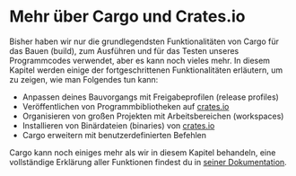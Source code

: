 # Mehr über Cargo und Crates.io

Bisher haben wir nur die grundlegendsten Funktionalitäten von Cargo für das
Bauen (build), zum Ausführen und für das Testen unseres Programmcodes
verwendet, aber es kann noch vieles mehr. In diesem Kapitel werden einige der
fortgeschrittenen Funktionalitäten erläutern, um zu zeigen, wie man Folgendes
tun kann:

* Anpassen deines Bauvorgangs mit Freigabeprofilen (release profiles)
* Veröffentlichen von Programmbibliotheken auf [crates.io](https://crates.io/)
* Organisieren von großen Projekten mit Arbeitsbereichen (workspaces)
* Installieren von Binärdateien (binaries) von [crates.io](https://crates.io/)
* Cargo erweitern mit benutzerdefinierten Befehlen

Cargo kann noch einiges mehr als wir in diesem Kapitel behandeln, eine vollständige
Erklärung aller Funktionen findest du in [seiner Dokumentation](https://doc.rust-lang.org/cargo/).
